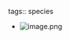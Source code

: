 tags:: species

- ![image.png](https://peach-geographical-bat-397.mypinata.cloud/ipfs/QmW5y5VSfBuUsTrzQbTMH3MkEkubZM8xDMCsXJhVCTZ9uR)